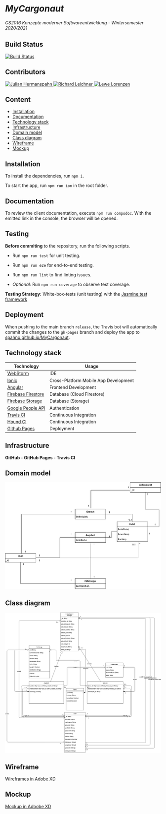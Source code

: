 # *MyCargonaut*

###### *CS2016 Konzepte moderner Softwareentwicklung - Wintersemester 2020/2021*

## Build Status

[![Build Status](https://travis-ci.com/spahno/MyCargonaut.svg?branch=release)](https://travis-ci.com/spahno/MyCargonaut)

## Contributors

<a href="https://github.com/spahno">
<img alt="Julian Hermanspahn" src="https://avatars2.githubusercontent.com/u/56961433?s=460&u=ac9733d7c9f2d064ee6ee34afd30256d660f4e47&v=4" width="150" height="150"/>
</a>

<a href="https://github.com/richierubel">
<img alt="Richard Leichner" src="https://avatars2.githubusercontent.com/u/46709532?s=460&v=4" width="150" height="150"/>
</a>

<a href="https://github.com/lewe98">
<img alt="Lewe Lorenzen" src="https://avatars3.githubusercontent.com/u/74314678?s=460&u=17e20f01c901e3f68c3df05021970dce194fa1d7&v=4" width="150" height="150"/>
</a>

## Content

* [Installation](#installation)
* [Documentation](#documentation)
* [Technology stack](#technology-stack)
* [Infrastructure](#infrastructure)
* [Domain model](#domain-model)
* [Class diagram](#class-diagram)
* [Wireframe](#wireframe)
* [Mockup](#mockup)

## Installation

To install the dependencies, run ``npm i``.

To start the app, run ``npm run ion`` in the root folder.

## Documentation

To review the client documentation, execute ``npm run compodoc``.
With the emitted link in the console, the browser will be opened.

## Testing

**Before commiting** to the repository, run the following scripts.

* Run ``npm run test`` for unit testing.
* Run ``npm run e2e`` for end-to-end testing.
* Run ``npm run lint`` to find linting issues.

* *Optional:* Run ``npm run coverage`` to observe test coverage.

**Testing Strategy:** White-box-tests (unit testing) with the [Jasmine test framework](https://jasmine.github.io)

## Deployment

When pushing to the main branch ``release``, the Travis bot will automatically commit the changes to the ``gh-pages``
branch and deploy the app to [spahno.github.io/MyCargonaut](https://spahno.github.io/MyCargonaut).

## Technology stack

Technology | Usage
---------------------|----------
[WebStorm](https://www.jetbrains.com/webstorm) | IDE
[Ionic](https://ionicframework.com) | Cross-Platform Mobile App Development
[Angular](https://angular.io) | Frontend Development
[Firebase Firestore](https://firebase.google.com/docs/firestore) | Database (Cloud Firestore)
[Firebase Storage](https://firebase.google.com/docs/storage) | Database (Storage)
[Google People API](https://developers.google.com/people) | Authentication
[Travis CI](https://travis-ci.org) | Continuous Integration
[Hound CI](https://houndci.com) | Continuous Integration
[Github Pages](https://pages.github.com) | Deployment

## Infrastructure

**GitHub - GitHub Pages - Travis CI**

## Domain model

![Domain model](./docs/domain_model.png)

## Class diagram

![Class diagram](./docs/class_diagram.jpeg)

## Wireframe

[Wireframes in Adobe XD](https://xd.adobe.com/view/3972f6df-4178-426e-bcd4-7858681e2eda-6c21/?fullscreen)

## Mockup

[Mockup in Adbobe XD](https://xd.adobe.com/view/f2ef1bff-8858-4cd0-b83e-3012263a7b20-a7bc/?fullscreen)
